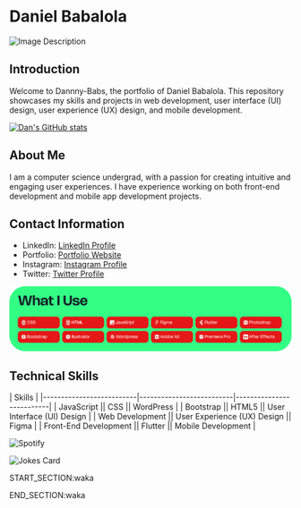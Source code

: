 # Daniel Babalola

![Image Description](public/images/hero.png)

## Introduction

Welcome to Dannny-Babs, the portfolio of Daniel Babalola. This repository showcases my skills and projects in web development, user interface (UI) design, user experience (UX) design, and mobile development.

[![Dan's GitHub stats](https://github-readme-stats.vercel.app/api?username=Dannny-Babs&theme=radical)](https://github.com/Dannny-Babs)

## About Me

I am a computer science  undergrad, with a passion for creating intuitive and engaging user experiences. I have experience working on both front-end development and mobile app development projects.

## Contact Information

- LinkedIn: [LinkedIn Profile](https://www.linkedin.com/in/daniel-babalola)
- Portfolio: [Portfolio Website](https://dammydev.netlify.app)
- Instagram: [Instagram Profile](https://www.instagram.com/dammythedesigner)
- Twitter: [Twitter Profile](https://www.x.com/kng_lax)

![Image Description](public/images/tools.png)

## Technical Skills

| Skills                   |
|--------------------------|--------------------------|--------------------------|
| JavaScript               || CSS                      || WordPress                |
| Bootstrap                || HTML5                    || User Interface (UI) Design |
| Web Development          || User Experience (UX) Design || Figma                    |
| Front-End Development    || Flutter                  || Mobile Development       |





![Spotify](https://spotify-github-profile.vercel.app/api/view.svg?uid=o3k463u29i9fjw9zng8q7j5h1&cover_image=true&theme=default&show_offline=false&background_color=121212&interchange=false)

![Jokes Card](https://readme-jokes.vercel.app/api)


START_SECTION:waka

END_SECTION:waka